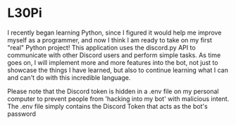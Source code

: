 # L30Pi
I recently began learning Python, since I figured it would help me improve myself as a programmer, and now I think I am ready to take on my first "real" Python project!
This application uses the discord.py API to communicate with other Discord users and perform simple tasks. As time goes on, I will implement more and more features into the bot, not just to showcase the things I have learned, but also to continue learning what I can and can't do with this incredible language.

Please note that the Discord token is hidden in a .env file on my personal computer to prevent people from 'hacking into my bot' with malicious intent. The .env file simply contains the Discord Token that acts as the bot's password
